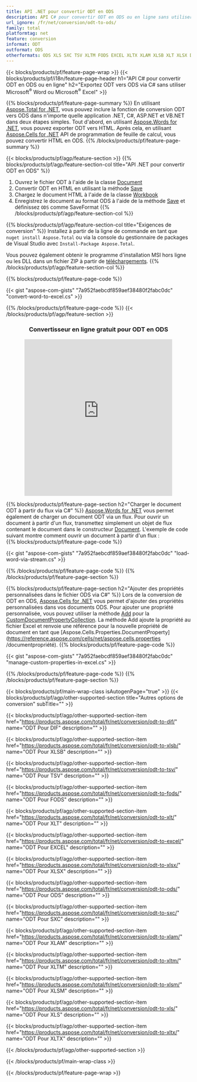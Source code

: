 ```yaml
---
title: API .NET pour convertir ODT en ODS
description: API C# pour convertir ODT en ODS ou en ligne sans utiliser Microsoft Excel ou Adobe Reader ou en ligne. Testez rapidement le convertisseur en ligne CSV vers DOC gratuit avant d'intégrer le code. ou avec le convertisseur en ligne gratuit
url_ignore: /fr/net/conversion/odt-to-ods/
family: total
platformtag: net
feature: conversion
informat: ODT
outformat: ODS
otherformats: ODS XLS SXC TSV XLTM FODS EXCEL XLTX XLAM XLSB XLT XLSX DIF XLSM
---
```

{{< blocks/products/pf/feature-page-wrap >}}
{{< blocks/products/pf/i18n/feature-page-header h1="API C# pour convertir ODT en ODS ou en ligne" h2="Exportez ODT vers ODS via C# sans utiliser Microsoft<sup>&reg;</sup> Word ou Microsoft<sup>&reg;</sup> Excel" >}}

{{% blocks/products/pf/feature-page-summary %}}
En utilisant [Aspose.Total for .NET](https://products.aspose.com/total/net/), vous pouvez inclure la fonction de conversion ODT vers ODS dans n'importe quelle application .NET, C#, ASP.NET et VB.NET dans deux étapes simples. Tout d'abord, en utilisant [Aspose.Words for .NET](https://products.aspose.com/words/net/), vous pouvez exporter ODT vers HTML. Après cela, en utilisant [Aspose.Cells for .NET](https://products.aspose.com/cells/net/) API de programmation de feuille de calcul, vous pouvez convertir HTML en ODS.
{{% /blocks/products/pf/feature-page-summary  %}}

{{< blocks/products/pf/agp/feature-section >}}
{{% blocks/products/pf/agp/feature-section-col title="API .NET pour convertir ODT en ODS" %}}
1. Ouvrez le fichier ODT à l'aide de la classe [Document](https://reference.aspose.com/words/net/aspose.words/document)
2. Convertir ODT en HTML en utilisant la méthode [Save](https://reference.aspose.com/words/net/aspose.words.document/save/methods/4)
3. Chargez le document HTML à l'aide de la classe [Workbook](https://reference.aspose.com/cells/net/aspose.cells/workbook)
4. Enregistrez le document au format ODS à l'aide de la méthode [Save](https://reference.aspose.com/cells/net/aspose.cells.workbook/save/methods/4) et définissez `ODS` comme SaveFormat
{{% /blocks/products/pf/agp/feature-section-col %}}

{{% blocks/products/pf/agp/feature-section-col title="Exigences de conversion" %}}
Installez à partir de la ligne de commande en tant que ```nuget install Aspose.Total``` ou via la console du gestionnaire de packages de Visual Studio avec ```Install-Package Aspose.Total```.

Vous pouvez également obtenir le programme d'installation MSI hors ligne ou les DLL dans un fichier ZIP à partir de [téléchargements](https://releases.aspose.com/total/net).
{{% /blocks/products/pf/agp/feature-section-col %}}

{{% blocks/products/pf/feature-page-code %}}

{{< gist "aspose-com-gists" "7a952faebcdf859aef38480f2fabc0dc" "convert-word-to-excel.cs" >}}


{{% /blocks/products/pf/feature-page-code %}}
{{< /blocks/products/pf/agp/feature-section >}}
<div class="container-fluid agp-content bg-white aboutfile box-1 vh100 section nopbtm">
<div class=container>
<div class=row>
<div class="demobox tc col-md-12 padding-0" align="center">

<h3>Convertisseur en ligne gratuit pour ODT en ODS</h3>

<iframe style="border: none; height: 426px;" scrolling="no" src="https://total-conversion-app-65z5r2lp.qa.k8s.dynabic.com/?to=ods&from=odt" id="child-iframe" width="80%"></iframe>

</div></div>
</div></div>

{{% blocks/products/pf/feature-page-section  h2="Charger le document ODT à partir du flux via C#" %}}
[Aspose.Words for .NET](https://products.aspose.com/words/net/) vous permet également de charger un document ODT via un flux. Pour ouvrir un document à partir d'un flux, transmettez simplement un objet de flux contenant le document dans le constructeur [Document](https://reference.aspose.com/words/net/aspose.words/document). L'exemple de code suivant montre comment ouvrir un document à partir d'un flux :  
{{% blocks/products/pf/feature-page-code %}}

{{< gist "aspose-com-gists" "7a952faebcdf859aef38480f2fabc0dc" "load-word-via-stream.cs" >}}

{{% /blocks/products/pf/feature-page-code  %}}
{{% /blocks/products/pf/feature-page-section %}}

{{% blocks/products/pf/feature-page-section  h2="Ajouter des propriétés personnalisées dans le fichier ODS via C#" %}}
Lors de la conversion de ODT en ODS, [Aspose.Cells for .NET](https://products.aspose.com/cells/net/) vous permet d'ajouter des propriétés personnalisées dans vos documents ODS. Pour ajouter une propriété personnalisée, vous pouvez utiliser la méthode [Add](https://reference.aspose.com/cells/net/aspose.cells.properties/customdocumentpropertycollection/methods/add/index) pour la [CustomDocumentPropertyCollection](https://reference.aspose.com/cells/net/aspose.cells.properties/customdocumentpropertycollection). La méthode Add ajoute la propriété au fichier Excel et renvoie une référence pour la nouvelle propriété de document en tant que [Aspose.Cells.Properties.DocumentProperty](https://reference.aspose.com/cells/net/aspose.cells.properties /documentpropriété). 
{{% blocks/products/pf/feature-page-code %}}

{{< gist "aspose-com-gists" "7a952faebcdf859aef38480f2fabc0dc" "manage-custom-properties-in-excel.cs" >}}

{{% /blocks/products/pf/feature-page-code  %}}
{{% /blocks/products/pf/feature-page-section %}}

{{< blocks/products/pf/main-wrap-class isAutogenPage="true" >}}
{{< blocks/products/pf/agp/other-supported-section title="Autres options de conversion" subTitle="" >}}

{{< blocks/products/pf/agp/other-supported-section-item href="https://products.aspose.com/total/fr/net/conversion/odt-to-dif/" name="ODT Pour DIF" description="" >}}

{{< blocks/products/pf/agp/other-supported-section-item href="https://products.aspose.com/total/fr/net/conversion/odt-to-xlsb/" name="ODT Pour XLSB" description="" >}}

{{< blocks/products/pf/agp/other-supported-section-item href="https://products.aspose.com/total/fr/net/conversion/odt-to-tsv/" name="ODT Pour TSV" description="" >}}

{{< blocks/products/pf/agp/other-supported-section-item href="https://products.aspose.com/total/fr/net/conversion/odt-to-fods/" name="ODT Pour FODS" description="" >}}

{{< blocks/products/pf/agp/other-supported-section-item href="https://products.aspose.com/total/fr/net/conversion/odt-to-xlt/" name="ODT Pour XLT" description="" >}}

{{< blocks/products/pf/agp/other-supported-section-item href="https://products.aspose.com/total/fr/net/conversion/odt-to-excel/" name="ODT Pour EXCEL" description="" >}}

{{< blocks/products/pf/agp/other-supported-section-item href="https://products.aspose.com/total/fr/net/conversion/odt-to-xlsx/" name="ODT Pour XLSX" description="" >}}

{{< blocks/products/pf/agp/other-supported-section-item href="https://products.aspose.com/total/fr/net/conversion/odt-to-ods/" name="ODT Pour ODS" description="" >}}

{{< blocks/products/pf/agp/other-supported-section-item href="https://products.aspose.com/total/fr/net/conversion/odt-to-sxc/" name="ODT Pour SXC" description="" >}}

{{< blocks/products/pf/agp/other-supported-section-item href="https://products.aspose.com/total/fr/net/conversion/odt-to-xlam/" name="ODT Pour XLAM" description="" >}}

{{< blocks/products/pf/agp/other-supported-section-item href="https://products.aspose.com/total/fr/net/conversion/odt-to-xltm/" name="ODT Pour XLTM" description="" >}}

{{< blocks/products/pf/agp/other-supported-section-item href="https://products.aspose.com/total/fr/net/conversion/odt-to-xlsm/" name="ODT Pour XLSM" description="" >}}

{{< blocks/products/pf/agp/other-supported-section-item href="https://products.aspose.com/total/fr/net/conversion/odt-to-xls/" name="ODT Pour XLS" description="" >}}

{{< blocks/products/pf/agp/other-supported-section-item href="https://products.aspose.com/total/fr/net/conversion/odt-to-xltx/" name="ODT Pour XLTX" description="" >}}



{{< /blocks/products/pf/agp/other-supported-section >}}

{{< /blocks/products/pf/main-wrap-class >}}

{{< /blocks/products/pf/feature-page-wrap >}}